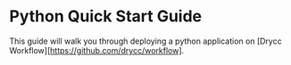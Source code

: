 # Python Quick Start Guide

This guide will walk you through deploying a python application on [Drycc Workflow][https://github.com/drycc/workflow].

